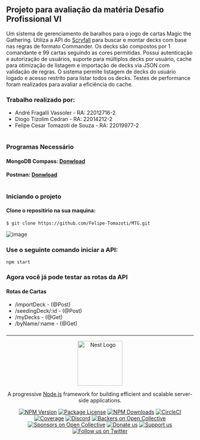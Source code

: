 ## Projeto para avaliação da matéria Desafio Profissional VI

 

 Um sistema de gerenciamento de baralhos para o jogo de cartas Magic the Gathering. Utiliza a API do [Scryfall](https://scryfall.com/docs/api) para buscar e montar decks com base nas regras de formato Commander. Os decks são compostos por 1 comandante e 99 cartas seguindo as cores permitidas. Possui autenticação e autorização de usuários, suporte para múltiplos decks por usuário, cache para otimização de listagem e importação de decks via JSON com validação de regras. O sistema permite listagem de decks do usuário logado e acesso restrito para listar todos os decks. Testes de performance foram realizados para avaliar a eficiência do cache.


### Trabalho realizado por:

- André Fragalli Vassoler - RA: 22012716-2
- Diogo Tizolim Cedran - RA: 22014212-2
- Felipe Cesar Tomazoti de Souza - RA: 22019977-2

#
### Programas Necessário
#### MongoDB Compass: [Donwload](https://www.mongodb.com/try/download/compass)  

#### Postman: [Donwload](https://www.postman.com/downloads/)  
 

#
### Iniciando o projeto
#### Clone o repositírio na sua maquina: 
`$ git clone https://github.com/Felipe-Tomazoti/MTG.git`

![image](https://github.com/user-attachments/assets/44a823a6-ebcc-4ebe-b70f-300dba7567d1)


### Use o seguinte comando iniciar a API:
`npm start`

### Agora você já pode testar as rotas da API 
#### Rotas de Cartas
 - /importDeck - (@Post) 
 - /seedingDeck/:id - (@Post)
 - /myDecks - (@Get)
 - /byName/:name - (@Get)
 
  
 ###
   ___

 <p align="center">
  <a href="http://nestjs.com/" target="blank"><img src="https://nestjs.com/img/logo-small.svg" width="120" alt="Nest Logo" /></a>
</p>

[circleci-image]: https://img.shields.io/circleci/build/github/nestjs/nest/master?token=abc123def456
[circleci-url]: https://circleci.com/gh/nestjs/nest

  <p align="center">A progressive <a href="http://nodejs.org" target="_blank">Node.js</a> framework for building efficient and scalable server-side applications.</p>
    <p align="center">
<a href="https://www.npmjs.com/~nestjscore" target="_blank"><img src="https://img.shields.io/npm/v/@nestjs/core.svg" alt="NPM Version" /></a>
<a href="https://www.npmjs.com/~nestjscore" target="_blank"><img src="https://img.shields.io/npm/l/@nestjs/core.svg" alt="Package License" /></a>
<a href="https://www.npmjs.com/~nestjscore" target="_blank"><img src="https://img.shields.io/npm/dm/@nestjs/common.svg" alt="NPM Downloads" /></a>
<a href="https://circleci.com/gh/nestjs/nest" target="_blank"><img src="https://img.shields.io/circleci/build/github/nestjs/nest/master" alt="CircleCI" /></a>
<a href="https://coveralls.io/github/nestjs/nest?branch=master" target="_blank"><img src="https://coveralls.io/repos/github/nestjs/nest/badge.svg?branch=master#9" alt="Coverage" /></a>
<a href="https://discord.gg/G7Qnnhy" target="_blank"><img src="https://img.shields.io/badge/discord-online-brightgreen.svg" alt="Discord"/></a>
<a href="https://opencollective.com/nest#backer" target="_blank"><img src="https://opencollective.com/nest/backers/badge.svg" alt="Backers on Open Collective" /></a>
<a href="https://opencollective.com/nest#sponsor" target="_blank"><img src="https://opencollective.com/nest/sponsors/badge.svg" alt="Sponsors on Open Collective" /></a>
  <a href="https://paypal.me/kamilmysliwiec" target="_blank"><img src="https://img.shields.io/badge/Donate-PayPal-ff3f59.svg" alt="Donate us"/></a>
    <a href="https://opencollective.com/nest#sponsor"  target="_blank"><img src="https://img.shields.io/badge/Support%20us-Open%20Collective-41B883.svg" alt="Support us"></a>
  <a href="https://twitter.com/nestframework" target="_blank"><img src="https://img.shields.io/twitter/follow/nestframework.svg?style=social&label=Follow" alt="Follow us on Twitter"></a>
</p>
  <!--[![Backers on Open Collective](https://opencollective.com/nest/backers/badge.svg)](https://opencollective.com/nest#backer)
  [![Sponsors on Open Collective](https://opencollective.com/nest/sponsors/badge.svg)](https://opencollective.com/nest#sponsor)-->
